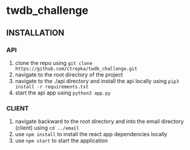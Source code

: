 # twdb_challenge

## INSTALLATION

### API

1. clone the repo using `git clone https://github.com/ctrepka/twdb_challenge.git`
2. navigate to the root directory of the project
3. navigate to the ./api directory and install the api locally using `pip3 install -r requirements.txt`
4. start the api app using `python3 app.py`

### CLIENT

1. navigate backward to the root directory and into the email directory (client) using `cd ../email`
2. use `npm install` to install the react app dependencies locally
3. use `npm start` to start the application

